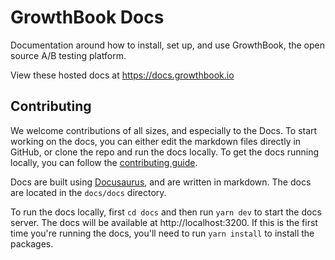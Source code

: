 # GrowthBook Docs

Documentation around how to install, set up, and use GrowthBook, the open source A/B testing platform.

View these hosted docs at https://docs.growthbook.io

## Contributing

We welcome contributions of all sizes, and especially to the Docs. To start working on the docs, you can either edit the markdown files directly in GitHub, or clone the repo and run the docs locally.
To get the docs running locally, you can follow the [contributing guide](https://github.com/growthbook/growthbook/blob/main/CONTRIBUTING.md).

Docs are built using [Docusaurus](https://docusaurus.io/), and are written in markdown. The docs are located in the `docs/docs` directory.

To run the docs locally, first `cd docs` and then run `yarn dev` to start the docs server. The docs will be available at http://localhost:3200. If this is the first time you're running the docs, you'll need to run `yarn install` to install the packages.
